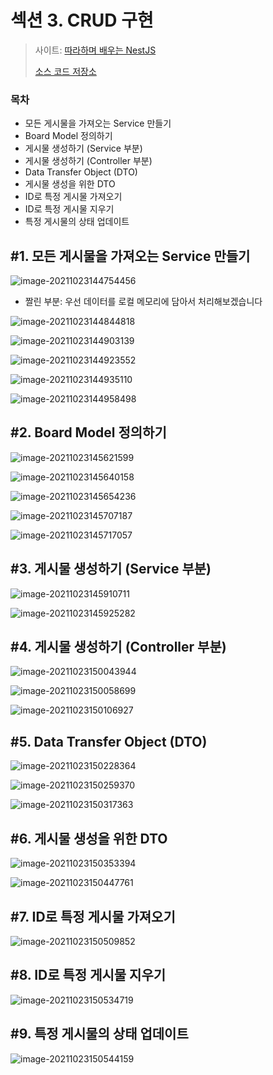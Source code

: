 # 섹션 3. CRUD 구현

> 사이트: [따라하며 배우는 NestJS](https://inf.run/n39u)
>
> [소스 코드 저장소](https://github.com/jaewonhimnae/nestjs-board-app)



### 목차

- 모든 게시물을 가져오는 Service 만들기
- Board Model 정의하기
- 게시물 생성하기 (Service 부분)
- 게시물 생성하기 (Controller 부분)
- Data Transfer Object (DTO)
- 게시물 생성을 위한 DTO
- ID로 특정 게시물 가져오기
- ID로 특정 게시물 지우기
- 특정 게시물의 상태 업데이트



## \#1. 모든 게시물을 가져오는 Service 만들기

![image-20211023144754456](./img/image-20211023144754456.png)

- 짤린 부분: 우선 데이터를 로컬 메모리에 담아서 처리해보겠습니다

![image-20211023144844818](./img/image-20211023144844818.png)

![image-20211023144903139](./img/image-20211023144903139.png)



![image-20211023144923552](./img/image-20211023144923552.png)



![image-20211023144935110](./img/image-20211023144935110.png)



![image-20211023144958498](./img/image-20211023144958498.png)



## \#2. Board Model 정의하기

![image-20211023145621599](./img/image-20211023145621599.png)



![image-20211023145640158](./img/image-20211023145640158.png)



![image-20211023145654236](./img/image-20211023145654236.png)



![image-20211023145707187](./img/image-20211023145707187.png)



![image-20211023145717057](./img/image-20211023145717057.png)





## \#3. 게시물 생성하기 (Service 부분)

![image-20211023145910711](./img/image-20211023145910711.png)



![image-20211023145925282](./img/image-20211023145925282.png)



## \#4. 게시물 생성하기 (Controller 부분)

![image-20211023150043944](./img/image-20211023150043944.png)



![image-20211023150058699](./img/image-20211023150058699.png)



![image-20211023150106927](./img/image-20211023150106927.png)



## \#5. Data Transfer Object (DTO)

![image-20211023150228364](./img/image-20211023150228364.png)



![image-20211023150259370](./img/image-20211023150259370.png)



![image-20211023150317363](./img/image-20211023150317363.png)



## \#6. 게시물 생성을 위한 DTO

![image-20211023150353394](./img/image-20211023150353394.png)



![image-20211023150447761](./img/image-20211023150447761.png)



## \#7. ID로 특정 게시물 가져오기

![image-20211023150509852](./img/image-20211023150509852.png)



## \#8. ID로 특정 게시물 지우기

![image-20211023150534719](./img/image-20211023150534719.png)





## \#9. 특정 게시물의 상태 업데이트

![image-20211023150544159](./img/image-20211023150544159.png)

